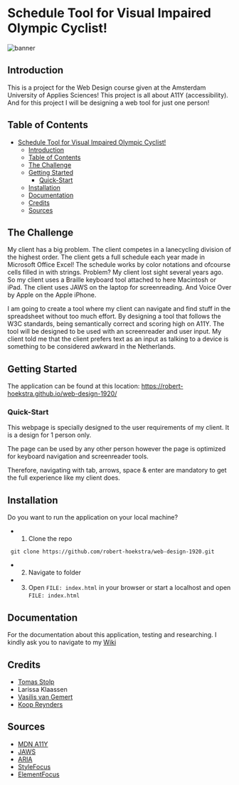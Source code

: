 # Schedule Tool for Visual Impaired Olympic Cyclist!
![banner](https://user-images.githubusercontent.com/45421908/80088287-974b4780-855c-11ea-8d27-92cad435ce7e.jpg)


## Introduction
This is a project for the Web Design course given at the Amsterdam University of Applies Sciences!
This project is all about A11Y (accessibility). And for this project I will be designing a web tool for just one person!

## Table of Contents
- [Schedule Tool for Visual Impaired Olympic Cyclist!](#schedule-tool-for-visual-impaired-olympic-cyclist-)
  * [Introduction](#introduction)
  * [Table of Contents](#table-of-contents)
  * [The Challenge](#the-challenge)
  * [Getting Started](#getting-started)
    + [Quick-Start](#quick-start)
  * [Installation](#installation)
  * [Documentation](#documentation)
  * [Credits](#credits)
  * [Sources](#sources)

## The Challenge
My client has a big problem. The client competes in a lanecycling division of the highest order. The client gets a full schedule each year made in Microsoft Office Excel!
The schedule works by color notations and ofcourse cells filled in with strings. Problem? My client lost sight several years ago.
So my client uses a Braille keyboard tool attached to here Macintosh or iPad. The client uses JAWS on the laptop for screenreading. And Voice Over by Apple on the Apple iPhone.


I am going to create a tool where my client can navigate and find stuff in the spreadsheet without too much effort.
By designing a tool that follows the W3C standards, being semantically correct and scoring high on A11Y. The tool will be designed to be used with an screenreader and user input.
My client told me that the client prefers text as an input as talking to a device is something to be considered awkward in the Netherlands.

## Getting Started
The application can be found at this location: https://robert-hoekstra.github.io/web-design-1920/

### Quick-Start
This webpage is specially designed to the user requirements of my client. It is a design for 1 person only.

The page can be used by any other person however the page is optimized for keyboard navigation and screenreader tools.

Therefore, navigating with tab, arrows, space & enter are mandatory to get the full experience like my client does.

## Installation
Do you want to run the application on your local machine?

* 1. Clone the repo

` git clone https://github.com/robert-hoekstra/web-design-1920.git`

* 2. Navigate to folder

* 3. Open `FILE: index.html` in your browser or start a localhost and open `FILE: index.html`

## Documentation
For the documentation about this application, testing and researching. I kindly ask you to navigate to my [Wiki](https://github.com/robert-hoekstra/web-design-1920/wiki)

## Credits
* [Tomas Stolp](https://github.com/TomasS666)
* Larissa Klaassen
* [Vasilis van Gemert](https://github.com/vasilisvg)
* [Koop Reynders](https://github.com/KoopReynders)

## Sources
* [MDN A11Y](https://developer.mozilla.org/en-US/docs/Web/Accessibility)
* [JAWS](https://www.freedomscientific.com/products/software/jaws/)
* [ARIA](https://developer.mozilla.org/en-US/docs/Web/Accessibility/ARIA)
* [StyleFocus](https://developer.mozilla.org/en-US/docs/Web/CSS/:focus)
* [ElementFocus](https://developer.mozilla.org/en-US/docs/Web/API/Element/focus_event)


